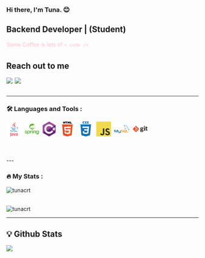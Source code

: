 



### Hi there, I'm Tuna. :blush:

## Backend Developer | (Student)

<font color="pink">Some Coffee :coffee: lots of `< code />` </font>

## Reach out to me



[<img  width="22" src="https://unpkg.com/simple-icons@v4/icons/linkedin.svg" align="left" />][linkedin] 
[<img  width="22" src="https://unpkg.com/simple-icons@v4/icons/medium.svg" align="left" />][medium] 

<br />
<br />

---
### :hammer_and_wrench: Languages and Tools :
<div>
  <img src="https://github.com/devicons/devicon/blob/master/icons/java/java-original-wordmark.svg" title="Java" alt="Java" width="40" height="40"/>&nbsp;
  <img src="https://github.com/devicons/devicon/blob/master/icons/spring/spring-original-wordmark.svg" title="Spring" alt="Spring" width="40" height="40"/>
  <img src="https://github.com/devicons/devicon/blob/master/icons/csharp/csharp-original.svg" title="C#" alt="C#" width="40" height="40"/>&nbsp;
  <img src="https://github.com/devicons/devicon/blob/master/icons/html5/html5-original-wordmark.svg"title="HTML5"alt="HTML"width="40"height="40">&nbsp;
  <img src="https://github.com/devicons/devicon/blob/master/icons/css3/css3-plain-wordmark.svg"  title="CSS3" alt="CSS" width="40" height="40"/>&nbsp;
  <img src="https://github.com/devicons/devicon/blob/master/icons/javascript/javascript-original.svg" title="javascript" alt="javascript" width="40" height="40"/>&nbsp;
  <img src="https://github.com/devicons/devicon/blob/master/icons/mysql/mysql-original-wordmark.svg" title="MySQL"  alt="MySQL" width="40" height="40"/>&nbsp;
  <img src="https://github.com/devicons/devicon/blob/master/icons/git/git-original-wordmark.svg" title="Git" **alt="Git" width="40" height="40"/>
</div>
<br>

<br />
<br />
---

### :fire: My Stats :
<p><img align="center" src="https://github-readme-streak-stats.herokuapp.com/?user=Tunacrt&theme=dark&background=000000" alt="tunacrt" /></p>
<br>
<img align="center" src="https://github-readme-stats.vercel.app/api/top-langs?username=Tunacrt&theme=dark&background=000000show_icons=true&locale=en&layout=compact" alt="tunacrt" />
<br>

---


## <summary>:bulb: Github Stats</summary>
<img src="https://github-readme-stats.vercel.app/api?username=TunaCrt&theme=dark" >


<br />
<br />
















[medium]:https://medium.com/@tunacort05

[linkedin]: https://www.linkedin.com/in/ibrahim-tuna-c%C3%B6rt-3481a9235/
